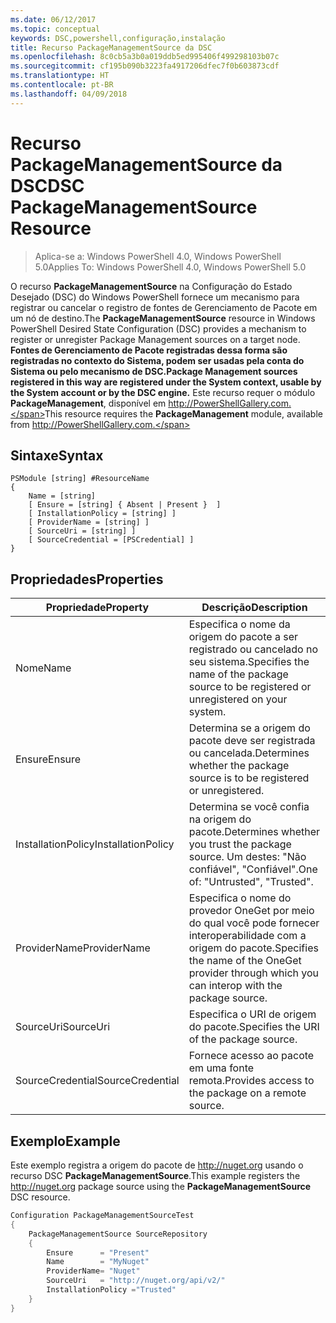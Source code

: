 ```yaml
---
ms.date: 06/12/2017
ms.topic: conceptual
keywords: DSC,powershell,configuração,instalação
title: Recurso PackageManagementSource da DSC
ms.openlocfilehash: 8c0cb5a3b0a019ddb5ed995406f499298103b07c
ms.sourcegitcommit: cf195b090b3223fa4917206dfec7f0b603873cdf
ms.translationtype: HT
ms.contentlocale: pt-BR
ms.lasthandoff: 04/09/2018
---
```

# <a name="dsc-packagemanagementsource-resource"></a><span data-ttu-id="36107-103">Recurso PackageManagementSource da DSC</span><span class="sxs-lookup"><span data-stu-id="36107-103">DSC PackageManagementSource Resource</span></span>

> <span data-ttu-id="36107-104">Aplica-se a: Windows PowerShell 4.0, Windows PowerShell 5.0</span><span class="sxs-lookup"><span data-stu-id="36107-104">Applies To: Windows PowerShell 4.0, Windows PowerShell 5.0</span></span>

<span data-ttu-id="36107-105">O recurso **PackageManagementSource** na Configuração do Estado Desejado (DSC) do Windows PowerShell fornece um mecanismo para registrar ou cancelar o registro de fontes de Gerenciamento de Pacote em um nó de destino.</span><span class="sxs-lookup"><span data-stu-id="36107-105">The **PackageManagementSource** resource in Windows PowerShell Desired State Configuration (DSC) provides a mechanism to register or unregister Package Management sources on a target node.</span></span> <span data-ttu-id="36107-106">**Fontes de Gerenciamento de Pacote registradas dessa forma são registradas no contexto do Sistema, podem ser usadas pela conta do Sistema ou pelo mecanismo de DSC.**</span><span class="sxs-lookup"><span data-stu-id="36107-106">**Package Management sources registered in this way are registered under the System context, usable by the System account or by the DSC engine.**</span></span> <span data-ttu-id="36107-107">Este recurso requer o módulo **PackageManagement**, disponível em http://PowerShellGallery.com.</span><span class="sxs-lookup"><span data-stu-id="36107-107">This resource requires the **PackageManagement** module, available from http://PowerShellGallery.com.</span></span>

## <a name="syntax"></a><span data-ttu-id="36107-108">Sintaxe</span><span class="sxs-lookup"><span data-stu-id="36107-108">Syntax</span></span>

```
PSModule [string] #ResourceName
{
    Name = [string]
    [ Ensure = [string] { Absent | Present }  ]
    [ InstallationPolicy = [string] ]
    [ ProviderName = [string] ]
    [ SourceUri = [string] ]
    [ SourceCredential = [PSCredential] ]
}
```

## <a name="properties"></a><span data-ttu-id="36107-109">Propriedades</span><span class="sxs-lookup"><span data-stu-id="36107-109">Properties</span></span>
|  <span data-ttu-id="36107-110">Propriedade</span><span class="sxs-lookup"><span data-stu-id="36107-110">Property</span></span>  |  <span data-ttu-id="36107-111">Descrição</span><span class="sxs-lookup"><span data-stu-id="36107-111">Description</span></span>   |
|---|---|
| <span data-ttu-id="36107-112">Nome</span><span class="sxs-lookup"><span data-stu-id="36107-112">Name</span></span>| <span data-ttu-id="36107-113">Especifica o nome da origem do pacote a ser registrado ou cancelado no seu sistema.</span><span class="sxs-lookup"><span data-stu-id="36107-113">Specifies the name of the package source to be registered or unregistered on your system.</span></span>|
| <span data-ttu-id="36107-114">Ensure</span><span class="sxs-lookup"><span data-stu-id="36107-114">Ensure</span></span>| <span data-ttu-id="36107-115">Determina se a origem do pacote deve ser registrada ou cancelada.</span><span class="sxs-lookup"><span data-stu-id="36107-115">Determines whether the package source is to be registered or unregistered.</span></span>|
| <span data-ttu-id="36107-116">InstallationPolicy</span><span class="sxs-lookup"><span data-stu-id="36107-116">InstallationPolicy</span></span>| <span data-ttu-id="36107-117">Determina se você confia na origem do pacote.</span><span class="sxs-lookup"><span data-stu-id="36107-117">Determines whether you trust the package source.</span></span> <span data-ttu-id="36107-118">Um destes: "Não confiável", "Confiável".</span><span class="sxs-lookup"><span data-stu-id="36107-118">One of: "Untrusted", "Trusted".</span></span>|
| <span data-ttu-id="36107-119">ProviderName</span><span class="sxs-lookup"><span data-stu-id="36107-119">ProviderName</span></span>| <span data-ttu-id="36107-120">Especifica o nome do provedor OneGet por meio do qual você pode fornecer interoperabilidade com a origem do pacote.</span><span class="sxs-lookup"><span data-stu-id="36107-120">Specifies the name of the OneGet provider through which you can interop with the package source.</span></span>|
| <span data-ttu-id="36107-121">SourceUri</span><span class="sxs-lookup"><span data-stu-id="36107-121">SourceUri</span></span>| <span data-ttu-id="36107-122">Especifica o URI de origem do pacote.</span><span class="sxs-lookup"><span data-stu-id="36107-122">Specifies the URI of the package source.</span></span>|
| <span data-ttu-id="36107-123">SourceCredential</span><span class="sxs-lookup"><span data-stu-id="36107-123">SourceCredential</span></span>| <span data-ttu-id="36107-124">Fornece acesso ao pacote em uma fonte remota.</span><span class="sxs-lookup"><span data-stu-id="36107-124">Provides access to the package on a remote source.</span></span>|

## <a name="example"></a><span data-ttu-id="36107-125">Exemplo</span><span class="sxs-lookup"><span data-stu-id="36107-125">Example</span></span>

<span data-ttu-id="36107-126">Este exemplo registra a origem do pacote de http://nuget.org usando o recurso DSC **PackageManagementSource**.</span><span class="sxs-lookup"><span data-stu-id="36107-126">This example registers the http://nuget.org package source using the **PackageManagementSource** DSC resource.</span></span>

```powershell
Configuration PackageManagementSourceTest
{
    PackageManagementSource SourceRepository
    {
        Ensure      = "Present"
        Name        = "MyNuget"
        ProviderName= "Nuget"
        SourceUri   = "http://nuget.org/api/v2/"
        InstallationPolicy ="Trusted"
    }
}
```